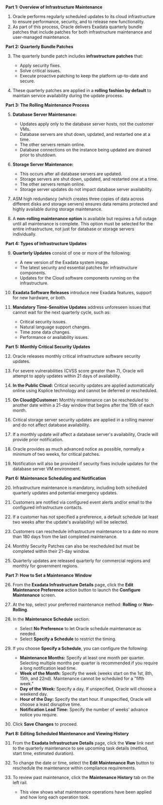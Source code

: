 
**Part 1: Overview of Infrastructure Maintenance**

1.  Oracle performs regularly scheduled updates to its cloud infrastructure to ensure performance, security, and to release new functionality.
2.  As part of this process, Oracle delivers Exadata quarterly bundle patches that include patches for both infrastructure maintenance and user-managed maintenance.

**Part 2: Quarterly Bundle Patches**

3.  The quarterly bundle patch includes **infrastructure patches** that:
    *   Apply security fixes.
    *   Solve critical issues.
    *   Execute proactive patching to keep the platform up-to-date and secure.

4.  These quarterly patches are applied in a **rolling fashion by default** to maintain service availability during the update process.

**Part 3: The Rolling Maintenance Process**

5.  **Database Server Maintenance:**
    *   Updates apply only to the database server hosts, not the customer VMs.
    *   Database servers are shut down, updated, and restarted one at a time.
    *   The other servers remain online.
    *   Database connections on the instance being updated are drained prior to shutdown.

6.  **Storage Server Maintenance:**
    *   This occurs after all database servers are updated.
    *   Storage servers are shut down, updated, and restarted one at a time.
    *   The other servers remain online.
    *   Storage server updates do not impact database server availability.

7.  ASM high redundancy (which creates three copies of data across different disks and storage servers) ensures data remains protected and highly available during storage maintenance.

8.  A **non-rolling maintenance option** is available but requires a full outage until all maintenance is complete. This option must be selected for the entire infrastructure, not just for database or storage servers individually.

**Part 4: Types of Infrastructure Updates**

9.  **Quarterly Updates** consist of one or more of the following:
    *   A new version of the Exadata system image.
    *   The latest security and essential patches for infrastructure components.
    *   Updates for the Cloud software components running on the infrastructure.

10. **Exadata Software Releases** introduce new Exadata features, support for new hardware, or both.

11. **Mandatory Time-Sensitive Updates** address unforeseen issues that cannot wait for the next quarterly cycle, such as:
    *   Critical security issues.
    *   Natural language support changes.
    *   Time zone data changes.
    *   Performance or availability issues.

**Part 5: Monthly Critical Security Updates**

12. Oracle releases monthly critical infrastructure software security updates.

13. For severe vulnerabilities (CVSS score greater than 7), Oracle will attempt to apply updates within 21 days of availability.

14. **In the Public Cloud:** Critical security updates are applied automatically online using Ksplice technology and cannot be deferred or rescheduled.

15. **On Cloud@Customer:** Monthly maintenance can be rescheduled to another date within a 21-day window that begins after the 15th of each month.

16. Critical storage server security updates are applied in a rolling manner and do not affect database availability.

17. If a monthly update *will* affect a database server's availability, Oracle will provide prior notification.

18. Oracle provides as much advanced notice as possible, normally a minimum of two weeks, for critical patches.

19. Notification will also be provided if security fixes include updates for the database server VM environment.

**Part 6: Maintenance Scheduling and Notification**

20. Infrastructure maintenance is mandatory, including both scheduled quarterly updates and potential emergency updates.

21. Customers are notified via configured event alerts and/or email to the configured infrastructure contacts.

22. If a customer has not specified a preference, a default schedule (at least two weeks after the update's availability) will be selected.

23. Customers can reschedule infrastructure maintenance to a date no more than 180 days from the last completed maintenance.

24. Monthly Security Patches can also be rescheduled but must be completed within their 21-day window.

25. Quarterly updates are released quarterly for commercial regions and monthly for government regions.

**Part 7: How to Set a Maintenance Window**

26. From the **Exadata Infrastructure Details** page, click the **Edit Maintenance Preference** action button to launch the **Configure Maintenance** screen.

27. At the top, select your preferred maintenance method: **Rolling** or **Non-Rolling**.

28. In the **Maintenance Schedule** section:
    *   Select **No Preference** to let Oracle schedule maintenance as needed.
    *   Select **Specify a Schedule** to restrict the timing.

29. If you choose **Specify a Schedule**, you can configure the following:
    *   **Maintenance Months:** Specify at least one month per quarter. Selecting multiple months per quarter is recommended if you require a long notification lead time.
    *   **Week of the Month:** Specify the week (weeks start on the 1st, 8th, 15th, and 22nd). Maintenance cannot be scheduled for a "fifth week."
    *   **Day of the Week:** Specify a day. If unspecified, Oracle will choose a weekend day.
    *   **Hour of the Day:** Specify the start hour. If unspecified, Oracle will choose a least disruptive time.
    *   **Notification Lead Time:** Specify the number of weeks' advance notice you require.

30. Click **Save Changes** to proceed.

**Part 8: Editing Scheduled Maintenance and Viewing History**

31. From the **Exadata Infrastructure Details** page, click the **View** link next to the quarterly maintenance to see upcoming task details (method, start time, estimated duration).

32. To change the date or time, select the **Edit Maintenance Run** button to reschedule the maintenance within compliance requirements.

33. To review past maintenance, click the **Maintenance History** tab on the left rail.
    *   This view shows what maintenance operations have been applied and how long each operation took.
